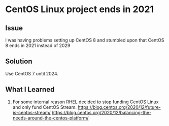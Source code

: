# CentOS Linux project ends in 2021

## Issue
I was having problems setting up CentOS 8 and stumbled upon that CentOS 8 ends in 2021 instead of 2029

## Solution
Use CentOS 7 until 2024.

## What I Learned
1. For some internal reason RHEL decided to stop funding CentOS Linux and only fund CentOS Stream.
   https://blog.centos.org/2020/12/future-is-centos-stream/
   https://blog.centos.org/2020/12/balancing-the-needs-around-the-centos-platform/
